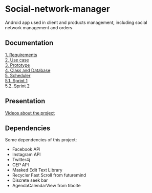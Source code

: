# Social-network-manager
Android app used in client and products management, including social network management and orders

## Documentation
<a href="https://drive.google.com/file/d/1q0fQeljYBcmcDFdOz6as17oxuY25g-22/view?usp=sharing">1. Requirements</a><br>
<a href="https://drive.google.com/file/d/1JOSd9ssmQiWxxhx5RQ4t-mIHSZbd2QpP/view?usp=sharing">2. Use case</a><br>
<a href="https://drive.google.com/file/d/12XP5U2A80BErVUme5PudLTxG7LF6ugSU/view?usp=sharing">3. Prototype</a><br>
<a href="https://drive.google.com/file/d/1EScun0XuPby5yXYKmM3NhUgbZljGJ-OY/view?usp=sharing">4. Class and Database</a><br>
<a href="https://drive.google.com/file/d/16RxJQADHotN5P68Yx1C0CvpH_lkQeh8K/view?usp=sharing">5. Scheduler</a><br>
<a href="https://drive.google.com/file/d/1RMULyfJ2QdflvtaUa93BWfdyziSVshgb/view?usp=sharing">5.1. Sprint 1</a><br>
<a href="https://drive.google.com/file/d/1kJpwNcjvKx4OsfXWAzMbBXn1fVDSwrGR/view?usp=sharing">5.2. Sprint 2</a><br>


## Presentation
<a href="https://drive.google.com/open?id=1fahSgoSYbEDYhp3kvea-9Y38xAg3Q1Sd">Videos about the project </a>


## Dependencies
Some dependencies of this project:
<br>
<ul>
  <li>Facebook API</li>  
  <li>Instagram API</li>  
  <li>Twitter4j</li> 
  <li>CEP API</li> 
  <li>Masked Edit Text Library</li>
  <li>Recycler Fast Scroll from futuremind</li>
  <li>Discrete seek bar</li>
  <li>AgendaCalendarView from tibolte</li>

</ul>



